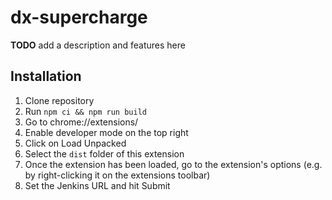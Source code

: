 # dx-supercharge

**TODO** add a description and features here

## Installation
1. Clone repository
2. Run `npm ci && npm run build`
3. Go to chrome://extensions/
4. Enable developer mode on the top right
5. Click on Load Unpacked
6. Select the `dist` folder of this extension
7. Once the extension has been loaded, go to the extension's options (e.g. by right-clicking it on the extensions toolbar)
8. Set the Jenkins URL and hit Submit

